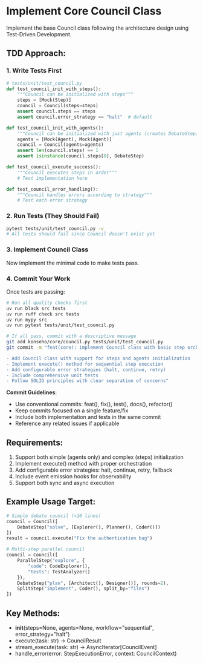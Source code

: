 # Implement Core Council Class

Implement the base Council class following the architecture design using Test-Driven Development.

## TDD Approach:

### 1. Write Tests First
```python
# tests/unit/test_council.py
def test_council_init_with_steps():
    """Council can be initialized with steps"""
    steps = [Mock(Step)]
    council = Council(steps=steps)
    assert council.steps == steps
    assert council.error_strategy == "halt"  # default

def test_council_init_with_agents():
    """Council can be initialized with just agents (creates DebateStep)"""
    agents = [Mock(Agent), Mock(Agent)]
    council = Council(agents=agents)
    assert len(council.steps) == 1
    assert isinstance(council.steps[0], DebateStep)

def test_council_execute_success():
    """Council executes steps in order"""
    # Test implementation here

def test_council_error_handling():
    """Council handles errors according to strategy"""
    # Test each error strategy
```

### 2. Run Tests (They Should Fail)
```bash
pytest tests/unit/test_council.py -v
# All tests should fail since Council doesn't exist yet
```

### 3. Implement Council Class
Now implement the minimal code to make tests pass.

### 4. Commit Your Work
Once tests are passing:

```bash
# Run all quality checks first
uv run black src tests
uv run ruff check src tests
uv run mypy src
uv run pytest tests/unit/test_council.py

# If all pass, commit with a descriptive message
git add konseho/core/council.py tests/unit/test_council.py
git commit -m "feat(core): implement Council class with basic step orchestration

- Add Council class with support for steps and agents initialization
- Implement execute() method for sequential step execution
- Add configurable error strategies (halt, continue, retry)
- Include comprehensive unit tests
- Follow SOLID principles with clear separation of concerns"
```

**Commit Guidelines**:
- Use conventional commits: feat(), fix(), test(), docs(), refactor()
- Keep commits focused on a single feature/fix
- Include both implementation and tests in the same commit
- Reference any related issues if applicable

## Requirements:
1. Support both simple (agents only) and complex (steps) initialization
2. Implement execute() method with proper orchestration
3. Add configurable error strategies: halt, continue, retry, fallback
4. Include event emission hooks for observability
5. Support both sync and async execution

## Example Usage Target:
```python
# Simple debate council (<10 lines)
council = Council([
    DebateStep("solve", [Explorer(), Planner(), Coder()])
])
result = council.execute("Fix the authentication bug")

# Multi-step parallel council
council = Council([
    ParallelStep("explore", {
        "code": CodeExplorer(),
        "tests": TestAnalyzer()
    }),
    DebateStep("plan", [Architect(), Designer()], rounds=2),
    SplitStep("implement", Coder(), split_by="files")
])
```

## Key Methods:
- __init__(steps=None, agents=None, workflow="sequential", error_strategy="halt")
- execute(task: str) -> CouncilResult
- stream_execute(task: str) -> AsyncIterator[CouncilEvent]
- handle_error(error: StepExecutionError, context: CouncilContext)